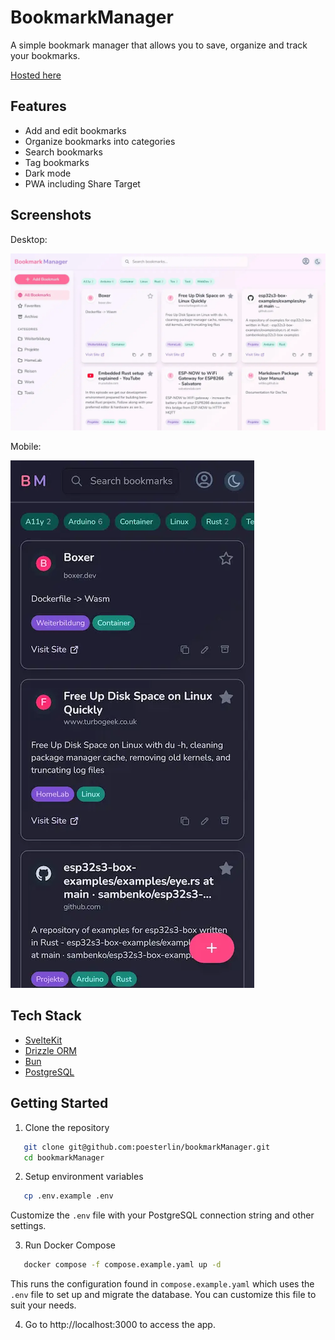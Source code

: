 # BookmarkManager

A simple bookmark manager that allows you to save, organize and track your bookmarks.

[Hosted here](https://bookmarks.oesterlin.dev)

## Features

- Add and edit bookmarks
- Organize bookmarks into categories
- Search bookmarks
- Tag bookmarks
- Dark mode
- PWA including Share Target

## Screenshots

Desktop:

![Screenshot](/static/screenshots/home_desktop.webp)

Mobile:

![Screenshot](/static/screenshots/home_mobile.webp)

## Tech Stack
- [SvelteKit](https://svelte.dev/)
- [Drizzle ORM](https://orm.drizzle.team/)
- [Bun](https://bun.sh/)
- [PostgreSQL](https://www.postgresql.org/)

## Getting Started

1. Clone the repository
```bash
   git clone git@github.com:poesterlin/bookmarkManager.git
   cd bookmarkManager
```

2. Setup environment variables
```bash
   cp .env.example .env
```

Customize the `.env` file with your PostgreSQL connection string and other settings.

3. Run Docker Compose
```bash
   docker compose -f compose.example.yaml up -d
```

This runs the configuration found in `compose.example.yaml` which uses the `.env` file to set up and migrate the database. You can customize this file to suit your needs.

4. Go to http://localhost:3000 to access the app.
